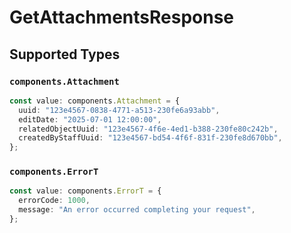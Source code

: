 # GetAttachmentsResponse


## Supported Types

### `components.Attachment`

```typescript
const value: components.Attachment = {
  uuid: "123e4567-0838-4771-a513-230fe6a93abb",
  editDate: "2025-07-01 12:00:00",
  relatedObjectUuid: "123e4567-4f6e-4ed1-b388-230fe80c242b",
  createdByStaffUuid: "123e4567-bd54-4f6f-831f-230fe8d670bb",
};
```

### `components.ErrorT`

```typescript
const value: components.ErrorT = {
  errorCode: 1000,
  message: "An error occurred completing your request",
};
```

